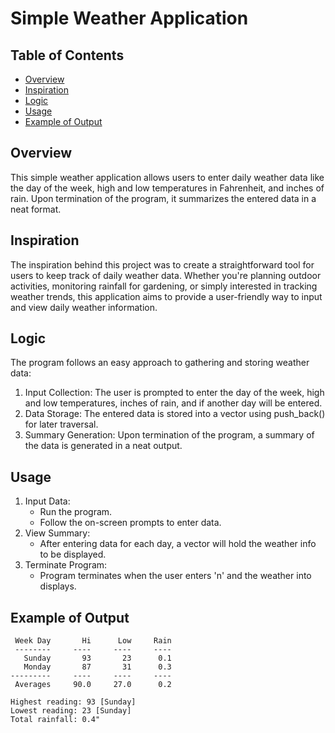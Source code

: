 # Simple Weather Application
## Table of Contents
* [Overview](#overview)
* [Inspiration](#inspiration)
* [Logic](#logic)
* [Usage](#usage)
* [Example of Output](#example-of-output)
## Overview
This simple weather application allows users to enter daily weather data like the day of the week, high and low temperatures in Fahrenheit, and inches of rain. Upon termination of the program, it summarizes the entered data in a neat format.
## Inspiration
The inspiration behind this project was to create a straightforward tool for users to keep track of daily weather data. Whether you're planning outdoor activities, monitoring rainfall for gardening, or simply interested in tracking weather trends, this application aims to provide a user-friendly way to input and view daily weather information.
## Logic
The program follows an easy approach to gathering and storing weather data:
1. Input Collection: The user is prompted to enter the day of the week, high and low temperatures, inches of rain, and if another day will be entered.
2. Data Storage: The entered data is stored into a vector using push_back() for later traversal.
3. Summary Generation: Upon termination of the program, a summary of the data is generated in a neat output.
## Usage
1. Input Data:
   * Run the program.
   * Follow the on-screen prompts to enter data.
2. View Summary:
   * After entering data for each day, a vector will hold the weather info to be displayed.
3. Terminate Program:
   * Program terminates when the user enters 'n' and the weather into displays.
## Example of Output
```
 Week Day       Hi      Low     Rain
 --------     ----     ----     ----
   Sunday       93       23      0.1
   Monday       87       31      0.3
---------     ----     ----     ----
 Averages     90.0     27.0      0.2

Highest reading: 93 [Sunday]
Lowest reading: 23 [Sunday]
Total rainfall: 0.4"
```
